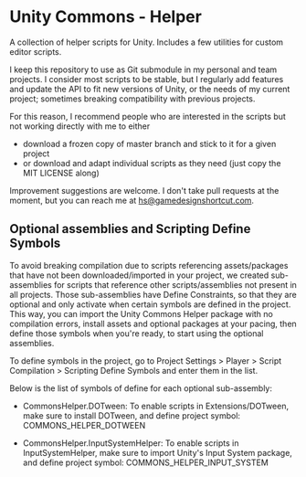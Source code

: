 # Unity Commons - Helper

A collection of helper scripts for Unity. Includes a few utilities for custom editor scripts.

I keep this repository to use as Git submodule in my personal and team projects. I consider most scripts to be stable,
but I regularly add features and update the API to fit new versions of Unity, or the needs of my current project;
sometimes breaking compatibility with previous projects.

For this reason, I recommend people who are interested in the scripts but not working directly with me to either

* download a frozen copy of master branch and stick to it for a given project
* or download and adapt individual scripts as they need (just copy the MIT LICENSE along)

Improvement suggestions are welcome. I don't take pull requests at the moment, but you can reach me at
hs@gamedesignshortcut.com.

## Optional assemblies and Scripting Define Symbols

To avoid breaking compilation due to scripts referencing assets/packages that have not been downloaded/imported in your project, we created sub-assemblies for scripts that reference other scripts/assemblies not present in all projects. Those sub-assemblies have Define Constraints, so that they are optional and only activate when certain symbols are defined in the project. This way, you can import the Unity Commons Helper package with no compilation errors, install assets and optional packages at your pacing, then define those symbols when you're ready, to start using the optional assemblies.

To define symbols in the project, go to Project Settings > Player > Script Compilation > Scripting Define Symbols and enter them in the list.

Below is the list of symbols of define for each optional sub-assembly:

* CommonsHelper.DOTween: To enable scripts in Extensions/DOTween, make sure to install DOTween, and define project symbol: COMMONS_HELPER_DOTWEEN

* CommonsHelper.InputSystemHelper: To enable scripts in InputSystemHelper, make sure to import Unity's Input System package, and define project symbol: COMMONS_HELPER_INPUT_SYSTEM